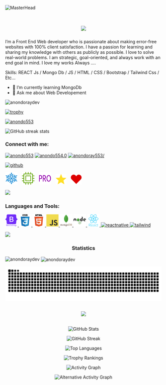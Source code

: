 ![MasterHead](https://www.digitaladlectio.com/wp-content/uploads/2020/04/New-PNC-Animated-Banners.gif)

<h1 align="center">
    <img src="https://readme-typing-svg.herokuapp.com/?font=Righteous&size=35&center=true&vCenter=true&width=500&height=70&duration=4000&lines=Hi+There!+👋;+I'm+Ajoy+Sarkar+(Anondo);+I+am+Web+Developer" />
</h1>  
I’m a Front End Web developer who is passionate about making error-free websites with 100% client satisfaction. I have a passion for learning and sharing my knowledge with others as publicly as possible. I love to solve real-world problems. I am strategic, goal-oriented, and always work with an end goal in mind. I love my works Always ....

Skills: REACT Js / Mongo Db / JS / HTML / CSS / Bootstrap / Tailwind Css / Etc...
 
- 🌱 I’m currently learning MongoDb 
- 💬 Ask me about Web Developement 
 

<p align="left"> <img src="https://komarev.com/ghpvc/?username=anondoraydev&label=Profile%20views&color=0e75b6&style=flat" alt="anondoraydev" /> </p>

[![trophy](https://github-profile-trophy.vercel.app/?username=Anondoraydev&theme=onedark&column=8&margin-w=5&margin-h=5)](https://github.com/ryo-ma/github-profile-trophy)

<p align="left"> <a href="https://twitter.com/anondo553" target="blank"><img src="https://img.shields.io/twitter/follow/anondo553?logo=twitter&style=for-the-badge" alt="anondo553" /></a> </p>  

![GitHub streak stats](https://streak-stats.demolab.com/?user=Anondoraydev)  
 
<h3 align="left">Connect with me:</h3>
<p align="left">
<a href="https://twitter.com/anondo553" target="blank"><img align="center" src="https://raw.githubusercontent.com/rahuldkjain/github-profile-readme-generator/master/src/images/icons/Social/twitter.svg" alt="anondo553" height="30" width="40" /></a>
<a href="https://fb.com/anondo554.0" target="blank"><img align="center" src="https://raw.githubusercontent.com/rahuldkjain/github-profile-readme-generator/master/src/images/icons/Social/facebook.svg" alt="anondo554.0" height="30" width="40" /></a>
<a href="https://instagram.com/anondoray553/" target="blank"><img align="center" src="https://raw.githubusercontent.com/rahuldkjain/github-profile-readme-generator/master/src/images/icons/Social/instagram.svg" alt="anondoray553/" height="30" width="40" /></a>
</p>
 
[<img src='https://cdn.jsdelivr.net/npm/simple-icons@3.0.1/icons/github.svg' alt='github' height='40'>](https://github.com/https://github.com/Anondoraydev)  

<a href='https://archiveprogram.github.com/'><img src='https://raw.githubusercontent.com/acervenky/animated-github-badges/master/assets/acbadge.gif' width='40' height='40'></a> <a href='https://docs.github.com/en/developers'><img src='https://raw.githubusercontent.com/acervenky/animated-github-badges/master/assets/devbadge.gif' width='40' height='40'></a> <a href='https://github.com/pricing'><img src='https://raw.githubusercontent.com/acervenky/animated-github-badges/master/assets/pro.gif' width='40' height='40'></a> <a href='https://stars.github.com/'><img src='https://raw.githubusercontent.com/acervenky/animated-github-badges/master/assets/starbadge.gif' width='35' height='35'></a> <a href='https://docs.github.com/en/github/supporting-the-open-source-community-with-github-sponsors'><img src='https://raw.githubusercontent.com/acervenky/animated-github-badges/master/assets/sponsorbadge.gif' width='35' height='35'></a> 

 ![](https://raw.githubusercontent.com/Anondoraydev/Snake-in-Contribution-Grid/output/github-contribution-grid-snake.svg)
 


<h3 align="left">Languages and Tools:</h3>
<p align="left"> <a href="https://getbootstrap.com" target="_blank" rel="noreferrer"> <img src="https://raw.githubusercontent.com/devicons/devicon/master/icons/bootstrap/bootstrap-plain-wordmark.svg" alt="bootstrap" width="40" height="40"/> </a> <a href="https://www.w3schools.com/css/" target="_blank" rel="noreferrer"> <img src="https://raw.githubusercontent.com/devicons/devicon/master/icons/css3/css3-original-wordmark.svg" alt="css3" width="40" height="40"/> </a> <a href="https://www.w3.org/html/" target="_blank" rel="noreferrer"> <img src="https://raw.githubusercontent.com/devicons/devicon/master/icons/html5/html5-original-wordmark.svg" alt="html5" width="40" height="40"/> </a> <a href="https://developer.mozilla.org/en-US/docs/Web/JavaScript" target="_blank" rel="noreferrer"> <img src="https://raw.githubusercontent.com/devicons/devicon/master/icons/javascript/javascript-original.svg" alt="javascript" width="40" height="40"/> </a> <a href="https://www.mongodb.com/" target="_blank" rel="noreferrer"> <img src="https://raw.githubusercontent.com/devicons/devicon/master/icons/mongodb/mongodb-original-wordmark.svg" alt="mongodb" width="40" height="40"/> </a> <a href="https://nodejs.org" target="_blank" rel="noreferrer"> <img src="https://raw.githubusercontent.com/devicons/devicon/master/icons/nodejs/nodejs-original-wordmark.svg" alt="nodejs" width="40" height="40"/> </a> <a href="https://reactjs.org/" target="_blank" rel="noreferrer"> <img src="https://raw.githubusercontent.com/devicons/devicon/master/icons/react/react-original-wordmark.svg" alt="react" width="40" height="40"/> </a> <a href="https://reactnative.dev/" target="_blank" rel="noreferrer"> <img src="https://reactnative.dev/img/header_logo.svg" alt="reactnative" width="40" height="40"/> </a> <a href="https://tailwindcss.com/" target="_blank" rel="noreferrer"> <img src="https://www.vectorlogo.zone/logos/tailwindcss/tailwindcss-icon.svg" alt="tailwind" width="40" height="40"/> </a> </p>

<img src="https://user-images.githubusercontent.com/73097560/115834477-dbab4500-a447-11eb-908a-139a6edaec5c.gif"><h3 align="center">Statistics</h3>

<p><img align="left" src="https://github-readme-stats.vercel.app/api/top-langs?username=anondoraydev&show_icons=true&locale=en&layout=compact" alt="anondoraydev" /></p>

<p>&nbsp;<img align="center" src="https://github-readme-stats.vercel.app/api?username=anondoraydev&show_icons=true&locale=en" alt="anondoraydev" /></p> 

 ![snake gif](https://github.com/Anondoraydev/Anondoraydev/blob/output/github-snake-dark.svg)


 <br clear="both">

<div align="center">
  <img src="https://profile-counter.glitch.me/Anondoraydev/count.svg?"  />
</div>



##

<p align="center">
  <img src="https://github-readme-stats.vercel.app/api?username=Anondoraydev&show_icons=true&theme=radical" alt="GitHub Stats">
</p>

<p align="center">
  <img src="https://github-readme-streak-stats.herokuapp.com/?user=Anondoraydev&theme=radical" alt="GitHub Streak">
</p>

<p align="center">
  <img src="https://github-readme-stats.vercel.app/api/top-langs/?username=Anondoraydev&layout=compact&theme=radical" alt="Top Languages">
</p>

<p align="center">
  <img src="https://github-profile-trophy.vercel.app/?username=Anondoraydev&theme=radical&rank=SSS,SS,S" alt="Trophy Rankings">
</p>

<p align="center">
  <img src="https://github-readme-activity-graph.vercel.app/graph?username=Anondoraydev&theme=radical&hide_border=true" alt="Activity Graph">
</p>

<p align="center">
  <img src="https://github-readme-activity-graph.vercel.app/graph?username=Anondoraydev&bg_color=ffffff&color=000000&line=000000&point=0000FF&hide_border=true" alt="Alternative Activity Graph">
</p>

